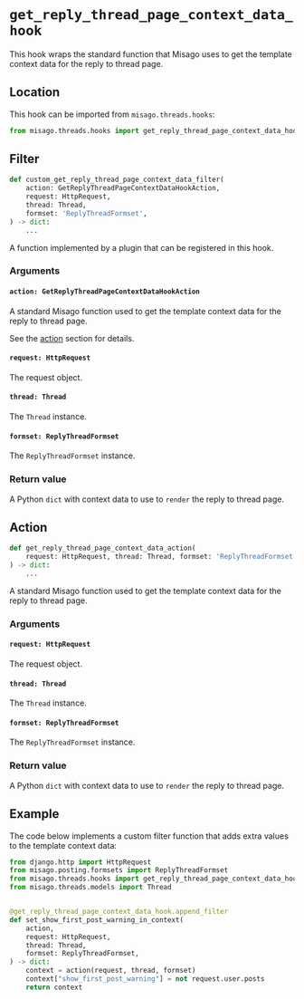 # `get_reply_thread_page_context_data_hook`

This hook wraps the standard function that Misago uses to get the template context data for the reply to thread page.


## Location

This hook can be imported from `misago.threads.hooks`:

```python
from misago.threads.hooks import get_reply_thread_page_context_data_hook
```


## Filter

```python
def custom_get_reply_thread_page_context_data_filter(
    action: GetReplyThreadPageContextDataHookAction,
    request: HttpRequest,
    thread: Thread,
    formset: 'ReplyThreadFormset',
) -> dict:
    ...
```

A function implemented by a plugin that can be registered in this hook.


### Arguments

#### `action: GetReplyThreadPageContextDataHookAction`

A standard Misago function used to get the template context data for the reply to thread page.

See the [action](#action) section for details.


#### `request: HttpRequest`

The request object.


#### `thread: Thread`

The `Thread` instance.


#### `formset: ReplyThreadFormset`

The `ReplyThreadFormset` instance.


### Return value

A Python `dict` with context data to use to `render` the reply to thread page.


## Action

```python
def get_reply_thread_page_context_data_action(
    request: HttpRequest, thread: Thread, formset: 'ReplyThreadFormset'
) -> dict:
    ...
```

A standard Misago function used to get the template context data for the reply to thread page.


### Arguments

#### `request: HttpRequest`

The request object.


#### `thread: Thread`

The `Thread` instance.


#### `formset: ReplyThreadFormset`

The `ReplyThreadFormset` instance.


### Return value

A Python `dict` with context data to use to `render` the reply to thread page.


## Example

The code below implements a custom filter function that adds extra values to the template context data:

```python
from django.http import HttpRequest
from misago.posting.formsets import ReplyThreadFormset
from misago.threads.hooks import get_reply_thread_page_context_data_hook
from misago.threads.models import Thread


@get_reply_thread_page_context_data_hook.append_filter
def set_show_first_post_warning_in_context(
    action,
    request: HttpRequest,
    thread: Thread,
    formset: ReplyThreadFormset,
) -> dict:
    context = action(request, thread, formset)
    context["show_first_post_warning"] = not request.user.posts
    return context
```